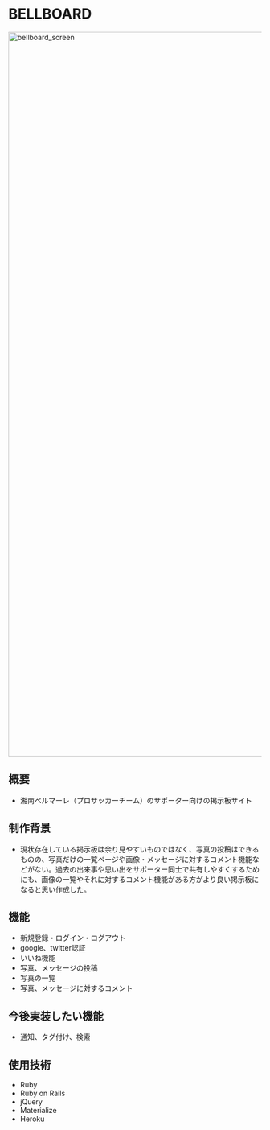  # BELLBOARD
<img width="1440" alt="bellboard_screen" src="https://user-images.githubusercontent.com/43293926/75014214-21c5eb00-54c9-11ea-8968-3f062b972df8.png">

 ## 概要
 - 湘南ベルマーレ（プロサッカーチーム）のサポーター向けの掲示板サイト

 ## 制作背景
 - 現状存在している掲示板は余り見やすいものではなく、写真の投稿はできるものの、写真だけの一覧ページや画像・メッセージに対するコメント機能などがない。過去の出来事や思い出をサポーター同士で共有しやすくするためにも、画像の一覧やそれに対するコメント機能がある方がより良い掲示板になると思い作成した。
 
 ## 機能
 - 新規登録・ログイン・ログアウト
 - google、twitter認証
 - いいね機能
 - 写真、メッセージの投稿
 - 写真の一覧
 - 写真、メッセージに対するコメント
  
 ## 今後実装したい機能
 - 通知、タグ付け、検索
 
 ## 使用技術
 - Ruby
 - Ruby on Rails
 - jQuery
 - Materialize
 - Heroku
 
